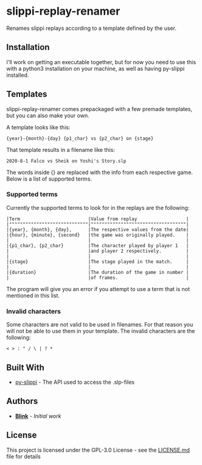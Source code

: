 # slippi-replay-renamer
Renames slippi replays according to a template defined by the user.

## Installation

I'll work on getting an executable together, but for now you need to use this with a python3 installation on your machine, as well as having py-slippi installed.

## Templates

slippi-replay-renamer comes prepackaged with a few premade templates, but you can also make your own.

A template looks like this:
```
{year}-{month}-{day} {p1_char} vs {p2_char} on {stage}
```

That template results in a filename like this:
```
2020-8-1 Falco vs Sheik on Yoshi's Story.slp
```

The words inside {} are replaced with the info from each respective game. Below is a list of supported terms.

### Supported terms

Currently the supported terms to look for in the replays are the following:
```
|Term                         |Value from replay                  |
|"""""""""""""""""""""""""""""|"""""""""""""""""""""""""""""""""""|
|{year}, {month}, {day},      |The respective values from the date|
|{hour}, {minute}, {second}   |the game was originally played.    |
|                             |                                   |
|{p1_char}, {p2_char}         |The character played by player 1   |
|                             |and player 2 respectively.         |
|                             |                                   |
|{stage}                      |The stage played in the match.     |
|                             |                                   |
|{duration}                   |The duration of the game in number |
|                             |of frames.                         |
```

The program will give you an error if you attempt to use a term that is not mentioned in this list.

### Invalid characters

Some characters are not valid to be used in filenames. For that reason you will not be able to use them in your template. The invalid characters are the following:
```
< > : " / \ | ? *
```

## Built With

* [py-slippi](https://github.com/hohav/py-slippi) - The API used to access the .slp-files

## Authors

* [**Blink**](https://twitter.com/BlinkSSBM) - *Initial work*

## License

This project is licensed under the GPL-3.0 License - see the [LICENSE.md](LICENSE.md) file for details

